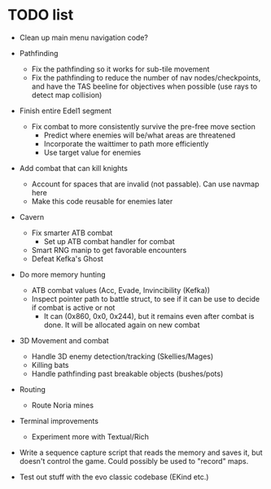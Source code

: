 # TODO list

* Clean up main menu navigation code?
* Pathfinding
  * Fix the pathfinding so it works for sub-tile movement
  * Fix the pathfinding to reduce the number of nav nodes/checkpoints, and have the TAS beeline for objectives when possible (use rays to detect map collision)
* Finish entire Edel1 segment
  * Fix combat to more consistently survive the pre-free move section
    * Predict where enemies will be/what areas are threatened
    * Incorporate the waittimer to path more efficiently
    * Use target value for enemies
* Add combat that can kill knights
  * Account for spaces that are invalid (not passable). Can use navmap here
  * Make this code reusable for enemies later
* Cavern
  * Fix smarter ATB combat
    * Set up ATB combat handler for combat
  * Smart RNG manip to get favorable encounters
  * Defeat Kefka's Ghost
* Do more memory hunting
  * ATB combat values (Acc, Evade, Invincibility (Kefka))
  * Inspect pointer path to battle struct, to see if it can be use to decide if combat is active or not
    * It can (0x860, 0x0, 0x244), but it remains even after combat is done. It will be allocated again on new combat
* 3D Movement and combat
  * Handle 3D enemy detection/tracking (Skellies/Mages)
  * Killing bats
  * Handle pathfinding past breakable objects (bushes/pots)
* Routing
  * Route Noria mines

* Terminal improvements
  * Experiment more with Textual/Rich
* Write a sequence capture script that reads the memory and saves it, but doesn't control the game. Could possibly be used to "record" maps.

* Test out stuff with the evo classic codebase (EKind etc.)
